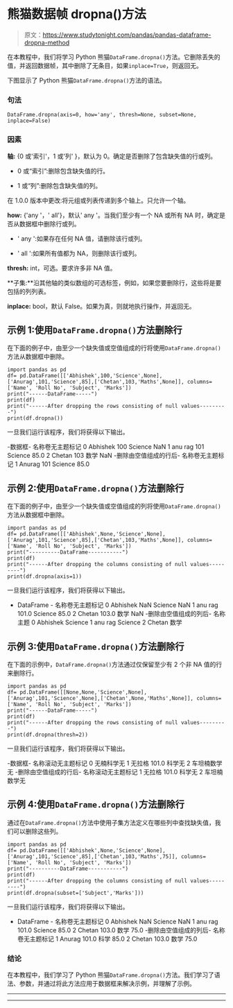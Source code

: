 # 熊猫数据帧 dropna()方法

> 原文：<https://www.studytonight.com/pandas/pandas-dataframe-dropna-method>

在本教程中，我们将学习 Python 熊猫`DataFrame.dropna()`方法。它删除丢失的值，并返回数据帧，其中删除了无条目，如果`inplace=True`，则返回无。

下图显示了 Python 熊猫`DataFrame.dropna()`方法的语法。

### 句法

```
DataFrame.dropna(axis=0, how='any', thresh=None, subset=None, inplace=False)
```

### 因素

**轴:** {0 或'索引'，1 或'列' }，默认为 0。确定是否删除了包含缺失值的行或列。

*   0 或“索引”:删除包含缺失值的行。

*   1 或“列”:删除包含缺失值的列。

在 1.0.0 版本中更改:将元组或列表传递到多个轴上。只允许一个轴。

**how:** {'any '，' all'}，默认' any '。当我们至少有一个 NA 或所有 NA 时，确定是否从数据框中删除行或列。

*   ' any ':如果存在任何 NA 值，请删除该行或列。

*   ' all ':如果所有值都为 NA，则删除该行或列。

**thresh:** int，可选。要求许多非 NA 值。

**子集:**沿其他轴的类似数组的可选标签，例如，如果您要删除行，这些将是要包括的列列表。

**inplace:** bool，默认 False。如果为真，则就地执行操作，并返回无。

## 示例 1:使用`DataFrame.dropna()`方法删除行

在下面的例子中，由至少一个缺失值或空值组成的行将使用`DataFrame.dropna()`方法从数据框中删除。

```
import pandas as pd
df= pd.DataFrame([['Abhishek',100,'Science',None], ['Anurag',101,'Science',85],['Chetan',103,'Maths',None]], columns=['Name', 'Roll No', 'Subject', 'Marks'])
print("------DataFrame-----")
print(df)
print("------After dropping the rows consisting of null values---------")
print(df.dropna())
```

一旦我们运行该程序，我们将获得以下输出。

-数据框-
名称卷无主题标记
0 Abhishek 100 Science NaN
1 anu rag 101 Science 85.0
2 Chetan 103 数学 NaN
-删除由空值组成的行后-
名称卷无主题标记
1 Anurag 101 Science 85.0

## 示例 2:使用`DataFrame.dropna()`方法删除行

在下面的例子中，由至少一个缺失值或空值组成的列将使用`DataFrame.dropna()`方法从数据框中删除。

```
import pandas as pd
df= pd.DataFrame([['Abhishek',None,'Science',None], ['Anurag',101,'Science',85],['Chetan',103,'Maths',None]], columns=['Name', 'Roll No', 'Subject', 'Marks'])
print("----------DataFrame-----------")
print(df)
print("------After dropping the columns consisting of null values---------")
print(df.dropna(axis=1))
```

一旦我们运行该程序，我们将获得以下输出。

- DataFrame -
名称卷无主题标记
0 Abhishek NaN Science NaN
1 anu rag 101.0 Science 85.0
2 Chetan 103.0 数学 NaN
-删除由空值组成的列后-
名称主题
0 Abhishek Science
1 anu rag Science
2 Chetan 数学

## 示例 3:使用`DataFrame.dropna()`方法删除行

在下面的示例中，`DataFrame.dropna()`方法通过仅保留至少有 2 个非 NA 值的行来删除行。

```
import pandas as pd
df= pd.DataFrame([[None,None,'Science',None], ['Anurag',101,'Science',None],['Chetan',None,'Maths',None]], columns=['Name', 'Roll No', 'Subject', 'Marks'])
print("------DataFrame-----")
print(df)
print("------After dropping the rows consisting of null values---------")
print(df.dropna(thresh=2))
```

一旦我们运行该程序，我们将获得以下输出。

-数据框-
名称滚动无主题标记
0 无楠科学无
1 无拉格 101.0 科学无
2 车坦楠数学无
-删除由空值组成的行后-
名称滚动无主题标记
1 无拉格 101.0 科学无
2 车坦楠数学无

## 示例 4:使用`DataFrame.dropna()`方法删除行

通过在`DataFrame.dropna()`方法中使用子集方法定义在哪些列中查找缺失值，我们可以删除这些列。

```
import pandas as pd
df= pd.DataFrame([['Abhishek',None,'Science',None], ['Anurag',101,'Science',85],['Chetan',103,'Maths',75]], columns=['Name', 'Roll No', 'Subject', 'Marks'])
print("----------DataFrame-----------")
print(df)
print("------After dropping the columns consisting of null values---------")
print(df.dropna(subset=['Subject','Marks']))
```

一旦我们运行该程序，我们将获得以下输出。

- DataFrame -
名称卷无主题标记
0 Abhishek NaN Science NaN
1 anu rag 101.0 Science 85.0
2 Chetan 103.0 数学 75.0
-删除由空值组成的列后-
名称卷无主题标记
1 Anurag 101.0 科学 85.0
2 Chetan 103.0 数学 75.0

### 结论

在本教程中，我们学习了 Python 熊猫`DataFrame.dropna()`方法。我们学习了语法、参数，并通过将此方法应用于数据框来解决示例，并理解了示例。

* * *

* * *